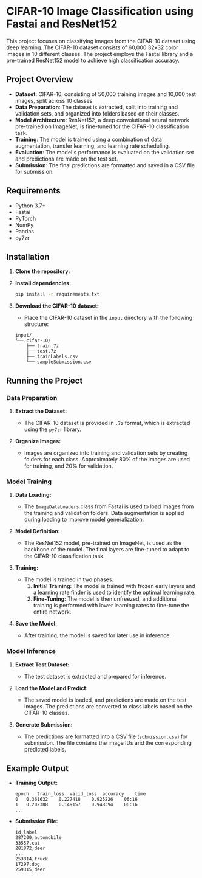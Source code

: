 # CIFAR-10 Image Classification using Fastai and ResNet152

This project focuses on classifying images from the CIFAR-10 dataset using deep learning. The CIFAR-10 dataset consists of 60,000 32x32 color images in 10 different classes. The project employs the Fastai library and a pre-trained ResNet152 model to achieve high classification accuracy.

## Project Overview

- **Dataset**: CIFAR-10, consisting of 50,000 training images and 10,000 test images, split across 10 classes.
- **Data Preparation**: The dataset is extracted, split into training and validation sets, and organized into folders based on their classes.
- **Model Architecture**: ResNet152, a deep convolutional neural network pre-trained on ImageNet, is fine-tuned for the CIFAR-10 classification task.
- **Training**: The model is trained using a combination of data augmentation, transfer learning, and learning rate scheduling.
- **Evaluation**: The model's performance is evaluated on the validation set and predictions are made on the test set.
- **Submission**: The final predictions are formatted and saved in a CSV file for submission.

## Requirements

- Python 3.7+
- Fastai
- PyTorch
- NumPy
- Pandas
- py7zr

## Installation

1. **Clone the repository:**

2. **Install dependencies:**

    ```sh
    pip install -r requirements.txt
    ```

3. **Download the CIFAR-10 dataset:**
   - Place the CIFAR-10 dataset in the `input` directory with the following structure:
   
    ```
    input/
    └── cifar-10/
        ├── train.7z
        ├── test.7z
        ├── trainLabels.csv
        └── sampleSubmission.csv
    ```

## Running the Project

### Data Preparation

1. **Extract the Dataset:**
   - The CIFAR-10 dataset is provided in `.7z` format, which is extracted using the `py7zr` library.

2. **Organize Images:**
   - Images are organized into training and validation sets by creating folders for each class. Approximately 80% of the images are used for training, and 20% for validation.

### Model Training

1. **Data Loading:**
   - The `ImageDataLoaders` class from Fastai is used to load images from the training and validation folders. Data augmentation is applied during loading to improve model generalization.

2. **Model Definition:**
   - The ResNet152 model, pre-trained on ImageNet, is used as the backbone of the model. The final layers are fine-tuned to adapt to the CIFAR-10 classification task.

3. **Training:**
   - The model is trained in two phases:
     1. **Initial Training**: The model is trained with frozen early layers and a learning rate finder is used to identify the optimal learning rate.
     2. **Fine-Tuning**: The model is then unfreezed, and additional training is performed with lower learning rates to fine-tune the entire network.

4. **Save the Model:**
   - After training, the model is saved for later use in inference.

### Model Inference

1. **Extract Test Dataset:**
   - The test dataset is extracted and prepared for inference.

2. **Load the Model and Predict:**
   - The saved model is loaded, and predictions are made on the test images. The predictions are converted to class labels based on the CIFAR-10 classes.

3. **Generate Submission:**
   - The predictions are formatted into a CSV file (`submission.csv`) for submission. The file contains the image IDs and the corresponding predicted labels.

## Example Output

- **Training Output:**

    ```
    epoch	train_loss	valid_loss	accuracy	time
    0	0.361632	0.227418	0.925226	06:16
    1	0.202388	0.149157	0.948394	06:16
    ...
    ```

- **Submission File:**

    ```csv
    id,label
    287200,automobile
    33557,cat
    281872,deer
    ...
    253814,truck
    17297,dog
    259315,deer
    ```
